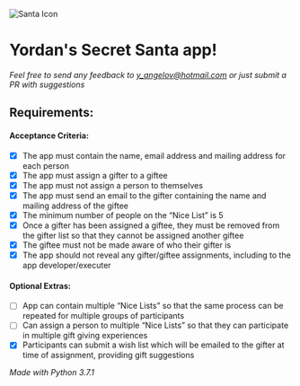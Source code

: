 ![Santa Icon](https://raw.githubusercontent.com/n4ught1us-max1mus/secret-santa/master/santa.ico)
# Yordan's Secret Santa app! 
_Feel free to send any feedback to y_angelov@hotmail.com or just submit a PR with suggestions_
## Requirements:
#### Acceptance Criteria:
- [x] The app must contain the name, email address and mailing address for each person
- [x] The app must assign a gifter to a giftee
- [x] The app must not assign a person to themselves
- [x] The app must send an email to the gifter containing the name and mailing address of the giftee
- [x] The minimum number of people on the “Nice List” is 5
- [x] Once a gifter has been assigned a giftee, they must be removed from the gifter list so that they cannot be assigned another giftee
- [x] The giftee must not be made aware of who their gifter is
- [x] The app should not reveal any gifter/giftee assignments, including to the app developer/executer

#### Optional Extras:
- [ ] App can contain multiple “Nice Lists” so that the same process can be repeated for multiple groups of participants
- [ ] Can assign a person to multiple “Nice Lists” so that they can participate in multiple gift giving experiences
- [x] Participants can submit a wish list which will be emailed to the gifter at time of assignment, providing gift suggestions

_Made with Python 3.7.1_

